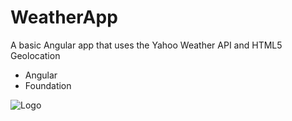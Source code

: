 # WeatherApp
A basic Angular app that uses the Yahoo Weather API and HTML5 Geolocation

* Angular
* Foundation

![Logo](http://philvr.com/Projects/img/misc/WeatherApp.png)
